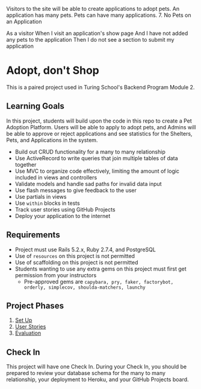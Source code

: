 Visitors to the site will be able to create applications to adopt pets. An application has many pets. Pets can have many applications.
7. No Pets on an Application

As a visitor
When I visit an application's show page
And I have not added any pets to the application
Then I do not see a section to submit my application


# Adopt, don't Shop

This is a paired project used in Turing School's Backend Program Module 2.

## Learning Goals

In this project, students will build upon the code in this repo to create a Pet Adoption Platform. Users will be able to apply to adopt pets, and Admins will be able to approve or reject applications and see statistics for the Shelters, Pets, and Applications in the system.

* Build out CRUD functionality for a many to many relationship
* Use ActiveRecord to write queries that join multiple tables of data together
* Use MVC to organize code effectively, limiting the amount of logic included in views and controllers
* Validate models and handle sad paths for invalid data input
* Use flash messages to give feedback to the user
* Use partials in views
* Use `within` blocks in tests
* Track user stories using GitHub Projects
* Deploy your application to the internet

## Requirements
* Project must use Rails 5.2.x, Ruby 2.7.4, and PostgreSQL
* Use of `resources` on this project is not permitted
* Use of scaffolding on this project is not permitted
* Students wanting to use any extra gems on this project must first get permission from your instructors
  * Pre-approved gems are `capybara, pry, faker, factorybot, orderly, simplecov, shoulda-matchers, launchy`

## Project Phases

1. [Set Up](./doc/set_up.md)
1. [User Stories](./doc/user_stories.md)
1. [Evaluation](./doc/evaluation.md)

## Check In

This project will have one Check In. During your Check In, you should be prepared to review your database schema for the many to many relationship, your deployment to Heroku, and your GitHub Projects board.

